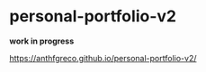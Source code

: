 # personal-portfolio-v2

****work in progress****

https://anthfgreco.github.io/personal-portfolio-v2/